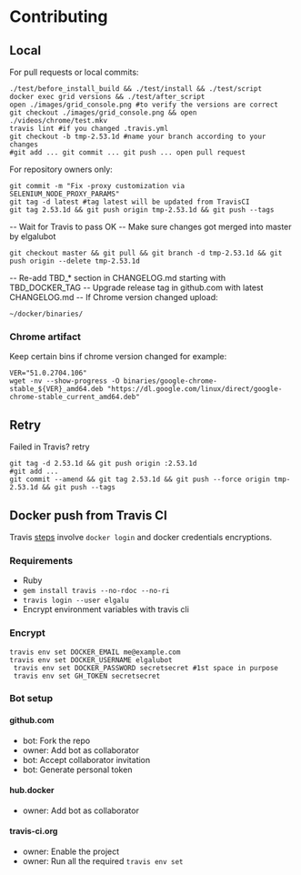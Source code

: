 # Contributing

## Local
For pull requests or local commits:

    ./test/before_install_build && ./test/install && ./test/script
    docker exec grid versions && ./test/after_script
    open ./images/grid_console.png #to verify the versions are correct
    git checkout ./images/grid_console.png && open ./videos/chrome/test.mkv
    travis lint #if you changed .travis.yml
    git checkout -b tmp-2.53.1d #name your branch according to your changes
    #git add ... git commit ... git push ... open pull request

For repository owners only:

    git commit -m "Fix -proxy customization via SELENIUM_NODE_PROXY_PARAMS"
    git tag -d latest #tag latest will be updated from TravisCI
    git tag 2.53.1d && git push origin tmp-2.53.1d && git push --tags

-- Wait for Travis to pass OK
-- Make sure changes got merged into master by elgalubot

    git checkout master && git pull && git branch -d tmp-2.53.1d && git push origin --delete tmp-2.53.1d

-- Re-add TBD_* section in CHANGELOG.md starting with TBD_DOCKER_TAG
-- Upgrade release tag in github.com with latest CHANGELOG.md
-- If Chrome version changed upload:

    ~/docker/binaries/

### Chrome artifact
Keep certain bins if chrome version changed for example:

    VER="51.0.2704.106"
    wget -nv --show-progress -O binaries/google-chrome-stable_${VER}_amd64.deb "https://dl.google.com/linux/direct/google-chrome-stable_current_amd64.deb"

## Retry
Failed in Travis? retry

    git tag -d 2.53.1d && git push origin :2.53.1d
    #git add ...
    git commit --amend && git tag 2.53.1d && git push --force origin tmp-2.53.1d && git push --tags

## Docker push from Travis CI
Travis [steps](https://docs.travis-ci.com/user/docker/#Pushing-a-Docker-Image-to-a-Registry) involve `docker login` and docker credentials encryptions.

### Requirements

* Ruby
* `gem install travis --no-rdoc --no-ri`
* `travis login --user elgalu`
* Encrypt environment variables with travis cli

### Encrypt
    travis env set DOCKER_EMAIL me@example.com
    travis env set DOCKER_USERNAME elgalubot
     travis env set DOCKER_PASSWORD secretsecret #1st space in purpose
     travis env set GH_TOKEN secretsecret

### Bot setup
#### github.com
- bot: Fork the repo
- owner: Add bot as collaborator
- bot: Accept collaborator invitation
- bot: Generate personal token

#### hub.docker
- owner: Add bot as collaborator

#### travis-ci.org
- owner: Enable the project
- owner: Run all the required `travis env set`

